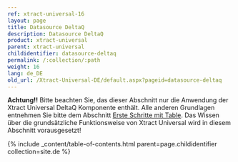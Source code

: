 ```yaml
---
ref: xtract-universal-16
layout: page
title: Datasource DeltaQ
description: Datasource DeltaQ
product: xtract-universal
parent: xtract-universal
childidentifier: datasource-deltaq
permalink: /:collection/:path
weight: 16
lang: de_DE
old_url: /Xtract-Universal-DE/default.aspx?pageid=datasource-deltaq
---
```


**Achtung!!** Bitte beachten Sie, das dieser Abschnitt nur die Anwendung der Xtract Universal DeltaQ Komponente enthält. Alle anderen Grundlagen entnehmen Sie bitte dem Abschnitt [Erste Schritte mit Table](./erste-schritte-mit-xtract-table). Das Wissen über die grundsätzliche Funktionsweise von Xtract Universal wird in diesem Abschnitt vorausgesetzt!

{% include _content/table-of-contents.html parent=page.childidentifier collection=site.de %}